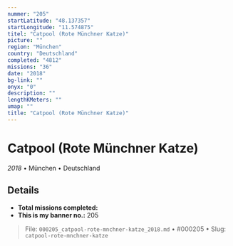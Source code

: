 ```yaml
---
nummer: "205"
startLatitude: "48.137357"
startLongitude: "11.574875"
titel: "Catpool (Rote Münchner Katze)"
picture: ""
region: "München"
country: "Deutschland"
completed: "4812"
missions: "36"
date: "2018"
bg-link: ""
onyx: "0"
description: ""
lengthKMeters: ""
umap: ""
title: "Catpool (Rote Münchner Katze)"
---
```

# Catpool (Rote Münchner Katze)

*2018* • München • Deutschland



## Details


- **Total missions completed:** 
- **This is my banner no.:** 205





> File: `000205_catpool-rote-mnchner-katze_2018.md` • #000205 • Slug: `catpool-rote-mnchner-katze`
